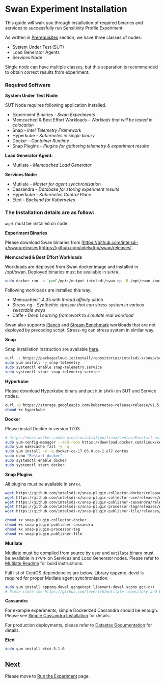 <!--
 Copyright (c) 2017 Intel Corporation

 Licensed under the Apache License, Version 2.0 (the "License");
 you may not use this file except in compliance with the License.
 You may obtain a copy of the License at

      http://www.apache.org/licenses/LICENSE-2.0

 Unless required by applicable law or agreed to in writing, software
 distributed under the License is distributed on an "AS IS" BASIS,
 WITHOUT WARRANTIES OR CONDITIONS OF ANY KIND, either express or implied.
 See the License for the specific language governing permissions and
 limitations under the License.
-->

# Swan Experiment Installation
This guide will walk you through installation of required binaries and services to successfully run Sensitivity Profile Experiment.

As written in [Prerequisites](prerequisites.md) section, we have three classes of nodes:
 * System Under Test (SUT)
 * Load Generator Agents
 * Services Node
 
Single node can have multiple classes, but this separation is recommended to obtain correct results from experiment.

### Required Software

**System Under Test Node:**

SUT Node requires following application installed.

* Experiment Binaries - *Swan Experiments*
* Memcached & Best Effort Workloads - *Worklods that will be tested in colocation*
* Snap - *Intel Telemetry Framework*
* Hyperkube - *Kubernetes in single binary*
* Docker - *Container Runtime*
* Snap Plugins - *Plugins for gathering telemetry & experiment results*

**Load Generator Agent:**

* Mutilate - *Memcached Load Generator*

**Services Node:**

* Mutilate - *Master for agent synchronisation*
* Cassandra - *Database for storing experiment results* 
* Hyperkube - *Kubernetes Control Plane*
* Etcd - *Backend for Kubernetes*

### The Installation details are as follow:

`wget` must be installed on node.

**Experiment Binaries**

Please download Swan binaries from [https://github.com/intelsdi-x/swan/releases](https://github.com/intelsdi-x/swan/releases).

**Memcached & Best Effort Workloads**

Workloads are deployed from Swan docker image and installed in /opt/swan.
Deployed binaries must be available in `$PATH`.

```bash
sudo docker run -v `pwd`/opt:/output intelsdi/swan cp -R /opt/swan /output
```

Following workloads are installed this way:
* Memcached 1.4.35 with *thread affinity* patch
* Stress-ng - *Synthethic stresser that can stress system in various selectable ways*
* Caffe - *Deep Learning framework to simulate real workload*

Swan also supports [iBench](https://github.com/stanford-mast/iBench) and [Stream Benchmark](https://www.cs.virginia.edu/stream/) workloads that are not deployed by preceding script. Stress-ng can stress system in similar way. 

**Snap**

Snap installation instruction are available [here](https://github.com/intelsdi-x/snap#installation).


```bash
curl -s https://packagecloud.io/install/repositories/intelsdi-x/snap/script.rpm.sh | sudo bash
sudo yum install -y snap-telemetry
sudo systemctl enable snap-telemetry.service
sudo systemctl start snap-telemetry.service
```

**Hyperkube**

Please download Hyperkube binary and put it in `$PATH` on SUT and Service nodes.

```bash
curl -O https://storage.googleapis.com/kubernetes-release/release/v1.5.6/bin/linux/amd64/hyperkube
chmod +x hyperkube
```

**Docker**

Please install Docker in version 17.03.

```bash
# https://docs.docker.com/engine/installation/linux/centos/#install-using-the-repository
sudo yum-config-manager --add-repo https://download.docker.com/linux/centos/docker-ce.repo
sudo yum makecache fast -y -q
sudo yum install -y -q docker-ce-17.03.0.ce-1.el7.centos
sudo echo "Restart docker"
sudo systemctl enable docker
sudo systemctl start docker
```

**Snap Plugins**

All plugins must be available in `$PATH`.

```bash
wget https://github.com/intelsdi-x/snap-plugin-collector-docker/releases/download/5/snap-plugin-collector-docker_linux_x86_64 -O snap-plugin-collector-docker
wget https://github.com/intelsdi-x/snap-plugin-collector-use/releases/download/1/snap-plugin-collector-use_linux_x86_64 -O snap-plugin-collector-use
wget https://github.com/intelsdi-x/snap-plugin-publisher-cassandra/releases/download/5/snap-plugin-publisher-cassandra_linux_x86_64 -O snap-plugin-publisher-cassandra
wget https://github.com/intelsdi-x/snap-plugin-processor-tag/releases/download/3/snap-plugin-processor-tag_linux_x86_64 -O snap-plugin-processor-tag
wget https://github.com/intelsdi-x/snap-plugin-publisher-file/releases/download/2/snap-plugin-publisher-file_linux_x86_64 -O snap-plugin-publisher-file

chmod +x snap-plugin-collector-docker
chmod +x snap-plugin-publisher-cassandra
chmod +x snap-plugin-processor-tag
chmod +x snap-plugin-publisher-file
```

**Mutilate**

Mutilate must be compiled from source by user and `mutilate` binary must be available in `$PATH` on Services and Load Generator nodes. Please refer to [Mutilate Readme](https://github.com/leverich/mutilate) for build instructions.

Full list of CentOS dependencies are below. Library cppzmq-devel is required for proper Mutilate agent synchronisation.

```bash
sudo yum install cppzmq-devel gengetopt libevent-devel scons gcc-c++
# Plese clone the https://github.com/leverich/mutilate repository and build it by using `scons`
```

**Cassandra**

For example experiments, simple Dockerized Cassandra should be enough. Please see [Simple Cassandra Installation](simple_cassandra_installation.md.go) for details.

For production deployments, please refer to [Datastax Documentation](http://docs.datastax.com/en/landing_page/doc/landing_page/current.html) for details.


**Etcd**

```bash
sudo yum install etcd-3.1.0
```

## Next
Please move to [Run the Experiment](run_experiment.md) page.
